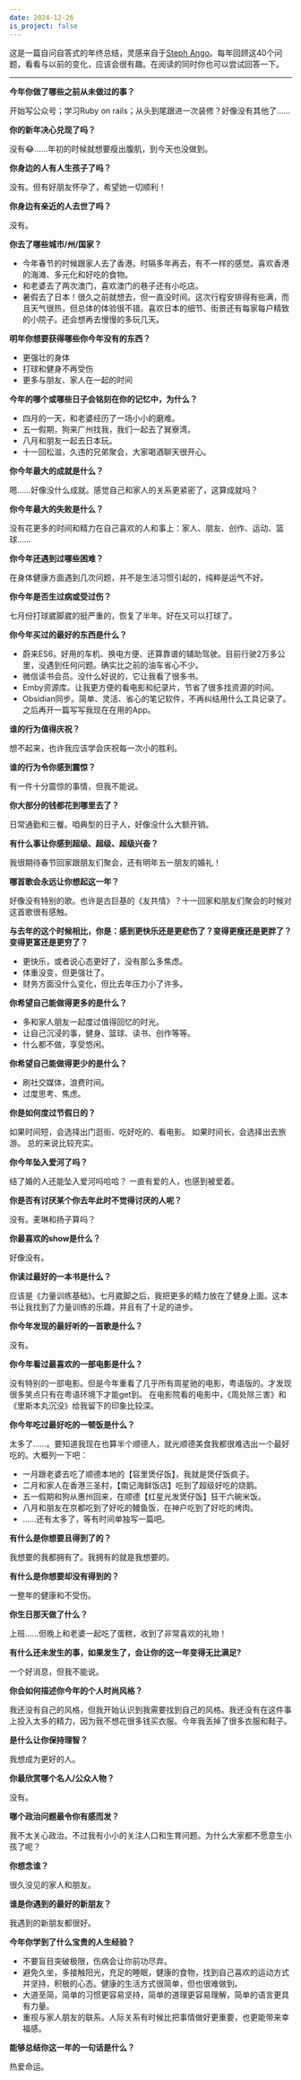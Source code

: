 ```yaml
---
date: 2024-12-26
is_project: false
---
```



这是一篇自问自答式的年终总结，灵感来自于[Steph Ango](https://stephango.com/40-questions)。每年回顾这40个问题，看看与以前的变化，应该会很有趣。在阅读的同时你也可以尝试回答一下。

---

**今年你做了哪些之前从未做过的事？**

开始写公众号；学习Ruby on rails；从头到尾跟进一次装修？好像没有其他了……

**你的新年决心兑现了吗？**

没有😂……年初的时候就想要瘦出腹肌，到今天也没做到。

**你身边的人有人生孩子了吗？**

没有。但有好朋友怀孕了，希望她一切顺利！

**你身边有亲近的人去世了吗？**

没有。

**你去了哪些城市/州/国家？**

- 今年春节的时候跟家人去了香港。时隔多年再去，有不一样的感觉。喜欢香港的海滩、多元化和好吃的食物。
- 和老婆去了两次澳门，喜欢澳门的巷子还有小吃店。
- 暑假去了日本！很久之前就想去，但一直没时间。这次行程安排得有些满，而且天气很热，但总体的体验很不错。喜欢日本的细节、街景还有每家每户精致的小院子。还会想再去慢慢的多玩几天。

**明年你想要获得哪些你今年没有的东西？**

- 更强壮的身体
- 打球和健身不再受伤
- 更多与朋友、家人在一起的时间

**今年的哪个或哪些日子会铭刻在你的记忆中，为什么？**

- 四月的一天，和老婆经历了一场小小的磨难。
- 五一假期，狗来广州找我，我们一起去了巽寮湾。
- 八月和朋友一起去日本玩。
- 十一回松滋，久违的兄弟聚会，大家喝酒聊天很开心。

**你今年最大的成就是什么？**

嗯……好像没什么成就。感觉自己和家人的关系更紧密了，这算成就吗？

**你今年最大的失败是什么？**

没有花更多的时间和精力在自己喜欢的人和事上：家人、朋友、创作、运动、篮球……

**你今年还遇到过哪些困难？**

在身体健康方面遇到几次问题，并不是生活习惯引起的，纯粹是运气不好。

**你今年是否生过病或受过伤？**

七月份打球崴脚崴的挺严重的，恢复了半年。好在又可以打球了。

**你今年买过的最好的东西是什么？**

- 蔚来ES6。好用的车机、换电方便、还算靠谱的辅助驾驶。目前行驶2万多公里，没遇到任何问题。确实比之前的油车省心不少。
- 微信读书会员。没什么好说的，它让我看了很多书。
- Emby资源库。让我更方便的看电影和纪录片，节省了很多找资源的时间。
- Obsidian同步。简单、灵活、省心的笔记软件，不再纠结用什么工具记录了。之后再开一篇写写我现在在用的App。

**谁的行为值得庆祝？**

想不起来，也许我应该学会庆祝每一次小的胜利。

**谁的行为令你感到震惊？**

有一件十分震惊的事情，但我不能说。

**你大部分的钱都花到哪里去了？**

日常通勤和三餐。咱典型的日子人，好像没什么大额开销。

**有什么事让你感到超级、超级、超级兴奋？**

我很期待春节回家跟朋友们聚会，还有明年五一朋友的婚礼！

**哪首歌会永远让你想起这一年？**

好像没有特别的歌。也许是古巨基的《友共情》？十一回家和朋友们聚会的时候对这首歌很有感触。

**与去年的这个时候相比，你是：感到更快乐还是更悲伤了？变得更瘦还是更胖了？变得更富还是更穷了？**

- 更快乐，或者说心态更好了，没有那么多焦虑。
- 体重没变，但更强壮了。
- 财务方面没什么变化，但比去年压力小了许多。

**你希望自己能做得更多的是什么？**

- 多和家人朋友一起度过值得回忆的时光。
- 让自己沉浸的事，健身、篮球、读书、创作等等。
- 什么都不做，享受悠闲。

**你希望自己能做得更少的是什么？**

- 刷社交媒体，浪费时间。
- 过度思考、焦虑。

**你是如何度过节假日的？**

如果时间短，会选择出门逛街、吃好吃的、看电影。
如果时间长，会选择出去旅游。
总的来说比较充实。

**你今年坠入爱河了吗？**

结了婚的人还能坠入爱河吗哈哈？
一直有爱的人，也感到被爱着。

**你是否有讨厌某个你去年此时不觉得讨厌的人呢？**

没有。麦琳和扬子算吗？

**你最喜欢的show是什么？**

好像没有。

**你读过最好的一本书是什么？**

应该是《力量训练基础》。七月崴脚之后，我把更多的精力放在了健身上面。这本书让我找到了力量训练的乐趣，并且有了十足的进步。

**你今年发现的最好听的一首歌是什么？**

没有。

**你今年看过最喜欢的一部电影是什么？**

没有特别的一部电影。但是今年重看了几乎所有周星驰的电影，粤语版的。才发现很多笑点只有在粤语环境下才能get到。
在电影院看的电影中，《周处除三害》和《里斯本丸沉没》给我留下的印象比较深。

**你今年吃过最好吃的一顿饭是什么？**

太多了……。要知道我现在也算半个顺德人，就光顺德美食我都很难选出一个最好吃的。大概列一下吧：
- 一月跟老婆去吃了顺德本地的【容里煲仔饭】，我就是煲仔饭疯子。
- 二月和家人在香港三圣村，【南记海鲜饭店】吃到了超级好吃的烧鹅。
- 五一假期和狗从惠州回来，在顺德【红星光发煲仔饭】狂干六碗米饭。
- 八月和朋友在京都吃到了好吃的鳗鱼饭，在神户吃到了好吃的烤肉。
- ……还有太多了，等有时间单独写一篇吧。

**有什么是你想要且得到了的？**

我想要的我都拥有了。我拥有的就是我想要的。

**有什么是你想要却没有得到的？**

一整年的健康和不受伤。

**你生日那天做了什么？**

上班……但晚上和老婆一起吃了蛋糕，收到了非常喜欢的礼物！

**有什么还未发生的事，如果发生了，会让你的这一年变得无比满足?**

一个好消息，但我不能说。

**你会如何描述你今年的个人时尚风格？**

我还没有自己的风格，但我开始认识到我需要找到自己的风格。我还没有在这件事上投入太多的精力，因为我不想花很多钱买衣服。今年我丢掉了很多衣服和鞋子。

**是什么让你保持理智？**

我想成为更好的人。

**你最欣赏哪个名人/公众人物？**

没有。

**哪个政治问题最令你有感而发？**

我不太关心政治。不过我有小小的关注人口和生育问题。为什么大家都不愿意生小孩了呢？

**你想念谁？**

很久没见的家人和朋友。

**谁是你遇到的最好的新朋友？**

我遇到的新朋友都很好。

**今年你学到了什么宝贵的人生经验？**

- 不要盲目突破极限，伤病会让你前功尽弃。
- 避免久坐，多接触阳光，充足的睡眠，健康的食物，找到自己喜欢的运动方式并坚持，积极的心态。健康的生活方式很简单，但也很难做到。
- 大道至简，简单的习惯更容易坚持，简单的道理更容易理解，简单的语言更具有力量。
- 重视与家人朋友的联系。人际关系有时候比把事情做好更重要，也更能带来幸福感。

**能够总结你这一年的一句话是什么？**

热爱命运。